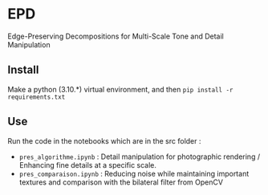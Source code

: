 # EPD
Edge-Preserving Decompositions for Multi-Scale Tone and Detail Manipulation

## Install
Make a python (3.10.*) virtual environment, and then ```pip install -r requirements.txt```

## Use
Run the code in the notebooks which are in the src folder :
- ```pres_algorithme.ipynb``` : Detail manipulation for photographic rendering / Enhancing fine details at a specific scale.
- ```pres_comparaison.ipynb``` : Reducing noise while maintaining important textures and comparison with the bilateral filter from OpenCV
